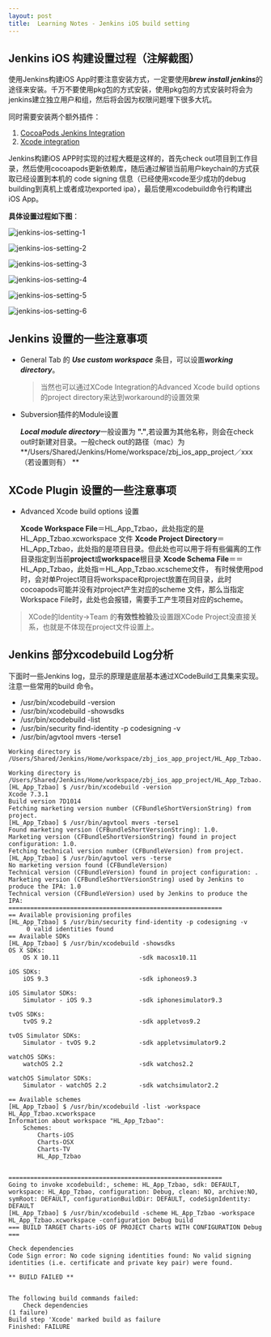 ```yaml
---
layout: post
title:  Learning Notes - Jenkins iOS build setting 
---
```


## Jenkins iOS 构建设置过程（注解截图）
使用Jenkins构建iOS App时要注意安装方式，一定要使用***brew install jenkins***的途径来安装。千万不要使用pkg包的方式安装，使用pkg包的方式安装时将会为jenkins建立独立用户和组，然后将会因为权限问题埋下很多大坑。

同时需要安装两个额外插件：

1. [CocoaPods Jenkins Integration](https://wiki.jenkins-ci.org/display/JENKINS/CocoaPods+Integration)
2. [Xcode integration](https://wiki.jenkins-ci.org/display/JENKINS/Xcode+Plugin)

Jenkins构建iOS APP时实现的过程大概是这样的，首先check out项目到工作目录，然后使用cocoapods更新依赖库，随后通过解锁当前用户keychain的方式获取已经设置到本机的 code signing 信息（已经使用xcode至少成功的debug building到真机上或者成功exported ipa），最后使用xcodebuild命令行构建出iOS App。

**具体设置过程如下图**：

![jenkins-ios-setting-1](/asset/technical/jenkins-ios/jenkins-ios-setting-1.jpg)

![jenkins-ios-setting-2](/asset/technical/jenkins-ios/jenkins-ios-setting-2.jpg)

![jenkins-ios-setting-3](/asset/technical/jenkins-ios/jenkins-ios-setting-3.jpg)

![jenkins-ios-setting-4](/asset/technical/jenkins-ios/jenkins-ios-setting-4.jpg)

![jenkins-ios-setting-5](/asset/technical/jenkins-ios/jenkins-ios-setting-5.jpg)

![jenkins-ios-setting-6](/asset/technical/jenkins-ios/jenkins-ios-setting-6.jpg)

## Jenkins 设置的一些注意事项

- General Tab 的 ***Use custom workspace*** 条目，可以设置***working directory***。

	> 当然也可以通过XCode Integration的Advanced Xcode build options的project directory来达到workaround的设置效果

- Subversion插件的Module设置
	
	***Local module directory***一般设置为 **"."**,若设置为其他名称，则会在check out时新建对目录。一般check out的路径（mac）为**/Users/Shared/Jenkins/Home/workspace/zbj_ios_app_project／xxx（若设置则有）	**	

## XCode Plugin 设置的一些注意事项	

- Advanced Xcode build options 设置

	**Xcode Workspace File**＝HL_App_Tzbao，此处指定的是HL_App_Tzbao.xcworkspace 文件
	**Xcode Project Directory**＝HL_App_Tzbao，此处指的是项目目录。但此处也可以用于将有些偏离的工作目录指定到当前**project**或**workspace**根目录
	**Xcode Schema File**＝＝HL_App_Tzbao，此处指＝HL_App_Tzbao.xcscheme文件， 有时候使用pod时，会对单Project项目将workspace和project放置在同目录，此时cocoapods可能并没有对project产生对应的scheme 文件，那么当指定Workspace File时，此处也会报错，需要手工产生项目对应的scheme。

> XCode的Identity->Team 的**有效性检验**及设置跟XCode Project没直接关系，也就是不体现在project文件设置上。
	
## Jenkins 部分xcodebuild Log分析
下面时一些Jenkins log，显示的原理是底层基本通过XCodeBuild工具集来实现。注意一些常用的build 命令。
- /usr/bin/xcodebuild -version
- /usr/bin/xcodebuild -showsdks
- /usr/bin/xcodebuild -list
- /usr/bin/security find-identity -p codesigning -v
- /usr/bin/agvtool mvers -terse1

```
Working directory is /Users/Shared/Jenkins/Home/workspace/zbj_ios_app_project/HL_App_Tzbao.

Working directory is /Users/Shared/Jenkins/Home/workspace/zbj_ios_app_project/HL_App_Tzbao.
[HL_App_Tzbao] $ /usr/bin/xcodebuild -version
Xcode 7.3.1
Build version 7D1014
Fetching marketing version number (CFBundleShortVersionString) from project.
[HL_App_Tzbao] $ /usr/bin/agvtool mvers -terse1
Found marketing version (CFBundleShortVersionString): 1.0.
Marketing version (CFBundleShortVersionString) found in project configuration: 1.0.
Fetching technical version number (CFBundleVersion) from project.
[HL_App_Tzbao] $ /usr/bin/agvtool vers -terse
No marketing version found (CFBundleVersion)
Technical version (CFBundleVersion) found in project configuration: .
Marketing version (CFBundleShortVersionString) used by Jenkins to produce the IPA: 1.0
Technical version (CFBundleVersion) used by Jenkins to produce the IPA: 
===========================================================
== Available provisioning profiles
[HL_App_Tzbao] $ /usr/bin/security find-identity -p codesigning -v
     0 valid identities found
== Available SDKs
[HL_App_Tzbao] $ /usr/bin/xcodebuild -showsdks
OS X SDKs:
	OS X 10.11                    	-sdk macosx10.11

iOS SDKs:
	iOS 9.3                       	-sdk iphoneos9.3

iOS Simulator SDKs:
	Simulator - iOS 9.3           	-sdk iphonesimulator9.3

tvOS SDKs:
	tvOS 9.2                      	-sdk appletvos9.2

tvOS Simulator SDKs:
	Simulator - tvOS 9.2          	-sdk appletvsimulator9.2

watchOS SDKs:
	watchOS 2.2                   	-sdk watchos2.2

watchOS Simulator SDKs:
	Simulator - watchOS 2.2       	-sdk watchsimulator2.2

== Available schemes
[HL_App_Tzbao] $ /usr/bin/xcodebuild -list -workspace HL_App_Tzbao.xcworkspace
Information about workspace "HL_App_Tzbao":
    Schemes:
        Charts-iOS
        Charts-OSX
        Charts-TV
        HL_App_Tzbao


===========================================================
Going to invoke xcodebuild:, scheme: HL_App_Tzbao, sdk: DEFAULT, workspace: HL_App_Tzbao, configuration: Debug, clean: NO, archive:NO, symRoot: DEFAULT, configurationBuildDir: DEFAULT, codeSignIdentity: DEFAULT
[HL_App_Tzbao] $ /usr/bin/xcodebuild -scheme HL_App_Tzbao -workspace HL_App_Tzbao.xcworkspace -configuration Debug build
=== BUILD TARGET Charts-iOS OF PROJECT Charts WITH CONFIGURATION Debug ===

Check dependencies
Code Sign error: No code signing identities found: No valid signing identities (i.e. certificate and private key pair) were found.

** BUILD FAILED **


The following build commands failed:
	Check dependencies
(1 failure)
Build step 'Xcode' marked build as failure
Finished: FAILURE	
```


